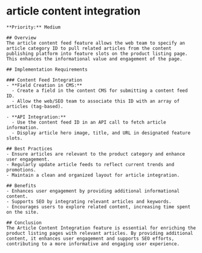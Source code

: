 # article content integration

    **Priority:** Medium

    ## Overview
    The article content feed feature allows the web team to specify an article category ID to pull related articles from the content publishing platform into feature slots on the product listing page. This enhances the informational value and engagement of the page.

    ## Implementation Requirements

    ### Content Feed Integration
    - **Field Creation in CMS:**
      - Create a field in the content CMS for submitting a content feed ID.
      - Allow the web/SEO team to associate this ID with an array of articles (tag-based).

    - **API Integration:**
      - Use the content feed ID in an API call to fetch article information.
      - Display article hero image, title, and URL in designated feature slots.

    ## Best Practices
    - Ensure articles are relevant to the product category and enhance user engagement.
    - Regularly update article feeds to reflect current trends and promotions.
    - Maintain a clean and organized layout for article integration.

    ## Benefits
    - Enhances user engagement by providing additional informational content.
    - Supports SEO by integrating relevant articles and keywords.
    - Encourages users to explore related content, increasing time spent on the site.

    ## Conclusion
    The Article Content Integration feature is essential for enriching the product listing pages with relevant articles. By providing additional content, it enhances user engagement and supports SEO efforts, contributing to a more informative and engaging user experience.
